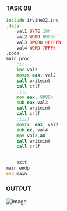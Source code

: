 ### TASK 08
``` asm
include irvine32.inc
.data
	val1 BYTE 10h
	val2 WORD 8000h
	val3 DWORD 0FFFFh
	val4 WORD 7FFFh
.code
main proc
	;i)
	inc val2
	movzx eax, val2
	call writeint
	call crlf
	;ii)
	mov eax, 9000h
	sub eax,val3
	call writeint
	call crlf
	;iii)
	movzx  eax, val2 
	sub ax, val4
	mov val2,ax
	call writeint
	call crlf

	
	exit
main endp
end main 
```
### OUTPUT
![image](https://github.com/user-attachments/assets/0103ddc5-461b-4e56-887b-219e83259bdf)





